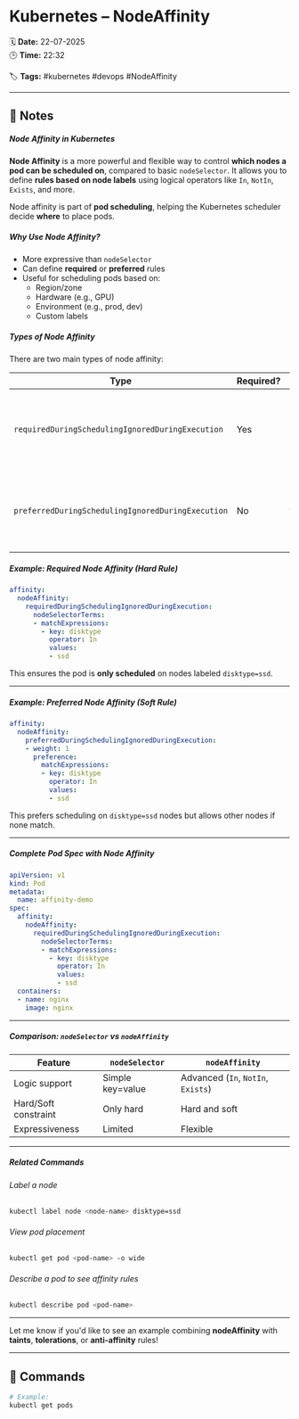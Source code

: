 # Kubernetes – NodeAffinity

🗓️ **Date:** 22-07-2025  
🕒 **Time:** 22:32  

🏷️ **Tags:** #kubernetes #devops #NodeAffinity  

---

## 📝 Notes

##### Node Affinity in Kubernetes
**Node Affinity** is a more powerful and flexible way to control **which nodes a pod can be scheduled on**, compared to basic `nodeSelector`. It allows you to define **rules based on node labels** using logical operators like `In`, `NotIn`, `Exists`, and more.

Node affinity is part of **pod scheduling**, helping the Kubernetes scheduler decide **where** to place pods.

##### Why Use Node Affinity?
- More expressive than `nodeSelector`
- Can define **required** or **preferred** rules
- Useful for scheduling pods based on:
    - Region/zone
    - Hardware (e.g., GPU)
    - Environment (e.g., prod, dev)
    - Custom labels

##### Types of Node Affinity
There are two main types of node affinity:

| Type                                              | Required? | Behavior                                                         |
| ------------------------------------------------- | --------- | ---------------------------------------------------------------- |
| `requiredDuringSchedulingIgnoredDuringExecution`  | Yes       | **Hard constraint**; pod won't be scheduled unless rule matches  |
| `preferredDuringSchedulingIgnoredDuringExecution` | No        | **Soft constraint**; scheduler tries to match, but not mandatory |

##### Example: Required Node Affinity (Hard Rule)
```yaml
affinity:
  nodeAffinity:
    requiredDuringSchedulingIgnoredDuringExecution:
      nodeSelectorTerms:
      - matchExpressions:
        - key: disktype
          operator: In
          values:
          - ssd
```
This ensures the pod is **only scheduled** on nodes labeled `disktype=ssd`.

---

##### Example: Preferred Node Affinity (Soft Rule)

```yaml
affinity:
  nodeAffinity:
    preferredDuringSchedulingIgnoredDuringExecution:
    - weight: 1
      preference:
        matchExpressions:
        - key: disktype
          operator: In
          values:
          - ssd
```

This prefers scheduling on `disktype=ssd` nodes but allows other nodes if none match.

---

##### Complete Pod Spec with Node Affinity

```yaml
apiVersion: v1
kind: Pod
metadata:
  name: affinity-demo
spec:
  affinity:
    nodeAffinity:
      requiredDuringSchedulingIgnoredDuringExecution:
        nodeSelectorTerms:
        - matchExpressions:
          - key: disktype
            operator: In
            values:
            - ssd
  containers:
  - name: nginx
    image: nginx
```

---

##### Comparison: `nodeSelector` vs `nodeAffinity`

|Feature|`nodeSelector`|`nodeAffinity`|
|---|---|---|
|Logic support|Simple key=value|Advanced (`In`, `NotIn`, `Exists`)|
|Hard/Soft constraint|Only hard|Hard and soft|
|Expressiveness|Limited|Flexible|

---

##### Related Commands

###### Label a node

```bash
kubectl label node <node-name> disktype=ssd
```

###### View pod placement

```bash
kubectl get pod <pod-name> -o wide
```

###### Describe a pod to see affinity rules

```bash
kubectl describe pod <pod-name>
```

---

Let me know if you'd like to see an example combining **nodeAffinity** with **taints**, **tolerations**, or **anti-affinity** rules!

---

## 🧾 Commands

```bash
# Example:
kubectl get pods
```
